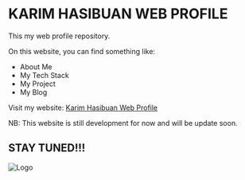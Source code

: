 # KARIM HASIBUAN WEB PROFILE
This my web profile repository.

On this website, you can find something like:

- About Me
- My Tech Stack
- My Project
- My Blog

Visit my website: [Karim Hasibuan Web Profile](https://karimhasibuan.com)

NB:
This website is still development for now and will be update soon.



## STAY TUNED!!!
![Logo](https://user-images.githubusercontent.com/87934875/201892379-b1332a00-0839-4c59-bda1-775b6c9378ac.png)

